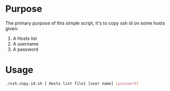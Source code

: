# Purpose
The primary purpose of this simple script, it's to copy ssh id on some hosts given:

1. A Hosts list
2. A username
3. A password

# Usage
```sh
./ssh.copy.id.sh [ Hosts list file] [user name] [password]
```
